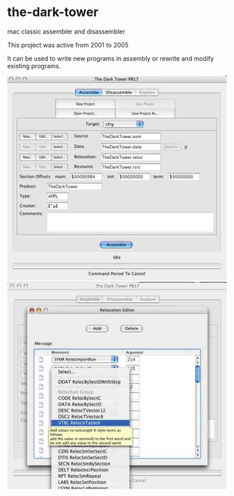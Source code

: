 # the-dark-tower
mac classic assembler and disassembler

This project was active from 2001 to 2005

It can be used to write new programs in assembly or rewrite and modify existing programs.

![Screenshot 1](/screenshots/1.jpg)
![Screenshot 2](/screenshots/2.jpg)
